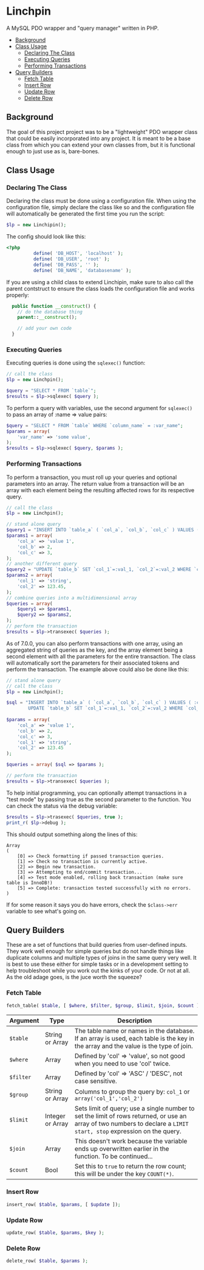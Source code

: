 # Linchpin
A MySQL PDO wrapper and "query manager" written in PHP.
- [Background](#background)
- [Class Usage](#class-usage)
  - [Declaring The Class](#declaring-the-class)
  - [Executing Queries](#executing-queries)
  - [Performing Transactions](#performing-transactions)
- [Query Builders](#query-builders)
  - [Fetch Table](#fetch-table)
  - [Insert Row](#insert-row)
  - [Update Row](#update-row)
  - [Delete Row](#delete-row)

## Background
The goal of this project project was to be a "lightweight" PDO wrapper class that could be easily incorporated into any project. It is meant to be a base class from which you can extend your own classes from, but it is functional enough to just use as is, bare-bones.

## Class Usage
### Declaring The Class
Declaring the class must be done using a configuration file. When using the configuration file, simply declare the class like so and the configuration file will automatically be generated the first time you run the script:
```PHP
$lp = new Linchipin();
```
The config should look like this:
```PHP
<?php
		  define( 'DB_HOST', 'localhost' );
		  define( 'DB_USER', 'root' );
		  define( 'DB_PASS', '' );
		  define( 'DB_NAME', 'databasename' );
```
If you are using a child class to extend Linchipin, make sure to also call the parent contstruct to ensure the class loads the configuration file and works properly:
```PHP
  public function __construct() {
    // do the database thing
    parent::__construct();

    // add your own code
  }
```

### Executing Queries
Executing queries is done using the ```sqlexec()``` function:
```PHP
// call the class
$lp = new Linchpin();

$query = "SELECT * FROM `table`";
$results = $lp->sqlexec( $query );
```
To perform a query with variables, use the second argument for ```sqlexec()``` to pass an array of :name => value pairs:
```PHP
$query = "SELECT * FROM `table` WHERE `column_name` = :var_name";
$params = array(
    'var_name' => 'some value',
);
$results = $lp->sqlexec( $query, $params );
```

### Performing Transactions
To perform a transaction, you must roll up your queries and optional parameters into an array. The return value from a transaction will be an array with each element being the resulting affected rows for its respective query.
```PHP
// call the class
$lp = new Linchpin();

// stand alone query
$query1 = "INSERT INTO `table_a` ( `col_a`, `col_b`, `col_c` ) VALUES ( :col_a, :col_b, :col_c )";
$params1 = array(
    'col_a' => 'value 1',
    'col_b' => 2,
    'col_c' => 3,
);
// another different query
$query2 = "UPDATE `table_b` SET `col_1`=:val_1, `col_2`=:val_2 WHERE `col_foo` = 'bar'";
$params2 = array(
    'col_1' => 'string',
    'col_2' => 123.45,
);
// combine queries into a multidimensional array
$queries = array(
    $query1 => $params1,
    $query2 => $params2,
);
// perform the transaction
$results = $lp->transexec( $queries );
```

As of 7.0.0, you can also perform transactions with one array, using an aggregated string of queries as the key, and the array element being a second element with all the parameters for the entire transaction. The class will automatically sort the parameters for their associated tokens and perform the transaction. The example above could also be done like this:
```PHP
// stand alone query
// call the class
$lp = new Linchpin();

$sql = "INSERT INTO `table_a` ( `col_a`, `col_b`, `col_c` ) VALUES ( :col_a, :col_b, :col_c );
        UPDATE `table_b` SET `col_1`=:val_1, `col_2`=:val_2 WHERE `col_foo` = 'bar';";
        
$params = array(
    'col_a' => 'value 1',
    'col_b' => 2,
    'col_c' => 3,
    'col_1' => 'string',
    'col_2' => 123.45
);

$queries = array( $sql => $params );

// perform the transaction
$results = $lp->transexec( $queries );
```

To help initial programming, you can optionally attempt transactions in a "test mode" by passing true as the second parameter to the function. You can check the status via the debug variable:
```PHP
$results = $lp->trasexec( $queries, true );
print_r( $lp->debug );
```

This should output something along the lines of this:
```
Array
(
    [0] => Check formatting if passed transaction queries.
    [1] => Check no transaction is currently active.
    [2] => Begin new transaction.
    [3] => Attempting to end/commit transaction...
    [4] => Test mode enabled, rolling back transaction (make sure table is InnoDB!)
    [5] => Complete: transaction tested successfully with no errors.
)
```

If for some reason it says you do have errors, check the ``$class->err`` variable to see what's going on.

## Query Builders
These are a set of functions that build queries from user-defined inputs. They work well enough for simple queries but do not handle things like duplicate columns and multiple types of joins in the same query very well. It is best to use these either for simple tasks or in a development setting to help troubleshoot while you work out the kinks of your code. Or not at all. As the old adage goes, is the juce worth the squeeze?

### Fetch Table
```PHP
fetch_table( $table, [ $where, $filter, $group, $limit, $join, $count ]);
```
| Argument | Type | Description|
| --- | --- | --- |
| `$table` | String or Array | The table name or names in the database. If an array is used, each table is the key in the array and the value is the type of join. |
| `$where` | Array | Defined by 'col' => 'value', so not good when you need to use 'col' twice. |
| `$filter` | Array | Defined by 'col' => 'ASC' / 'DESC', not case sensitive. |
| `$group` | String or Array | Columns to group the query by: `col_1` or `array('col_1','col_2')` |
| `$limit` | Integer or Array | Sets limit of query; use a single number to set the limit of rows returned, or use an array of two numbers to declare a `LIMIT start, stop` expression on the query. |
| `$join` | Array | This doesn't work because the variable ends up overwritten earlier in the function. To be continued... |
| `$count` | Bool | Set this to `true` to return the row count; this will be under the key `COUNT(*)`.

### Insert Row
```PHP
insert_row( $table, $params, [ $update ]);
```

### Update Row
```PHP
update_row( $table, $params, $key );
```

### Delete Row
```PHP
delete_row( $table, $params );
```
